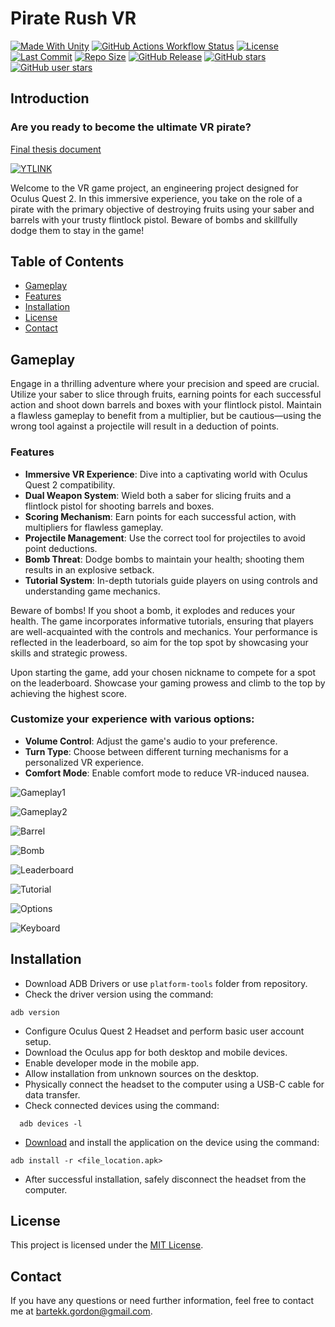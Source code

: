 # Pirate Rush VR

[![Made With Unity](https://img.shields.io/badge/made%20with-Unity-57b9d3.svg?logo=Unity)](https://unity.com/)
[![GitHub Actions Workflow Status](https://img.shields.io/github/actions/workflow/status/szejkerek/PirateRushVR/UnityCI.yml)](https://github.com/szejkerek/PirateRushVR/actions)
[![License](https://img.shields.io/github/license/szejkerek/PirateRushVR?logo=github)]()
[![Last Commit](https://img.shields.io/github/last-commit/szejkerek/PirateRushVR?logo=Mapbox&color=orange)](https://github.com/szejkerek/PirateRushVR/commits/main/)
[![Repo Size](https://img.shields.io/github/repo-size/szejkerek/PirateRushVR?logo=VirtualBox)]()
[![GitHub Release](https://img.shields.io/github/v/release/szejkerek/PirateRushVR)](https://github.com/szejkerek/PirateRushVR/releases)
[![GitHub stars](https://img.shields.io/github/stars/szejkerek/PirateRushVR?branch=main&label=Stars&logo=GitHub&logoColor=ffffff&labelColor=282828&color=informational&style=flat)](https://github.com/szejkerek)
[![GitHub user stars](https://img.shields.io/github/stars/szejkerek?affiliations=OWNER&branch=main&label=User%20Stars&logo=GitHub&logoColor=ffffff&labelColor=282828&color=informational&style=flat)](https://github.com/szejkerek)

## Introduction

### Are you ready to become the ultimate VR pirate?

[Final thesis document](RAu-INZ-295650-2024.pdf)

[![YTLINK](https://github.com/szejkerek/PirateRushVR/assets/69083596/2b427374-4505-431a-85f3-ee924fa180d9)](https://youtu.be/OX5DuAdb4XI?si=0gu1AhMoBGAOVXAX)

Welcome to the VR game project, an engineering project designed for Oculus Quest 2. In this immersive experience, you take on the role of a pirate with the primary objective of destroying fruits using your saber and barrels with your trusty flintlock pistol. Beware of bombs and skillfully dodge them to stay in the game!

## Table of Contents  
- [Gameplay](#gameplay)
- [Features](#features)
- [Installation](#installation)
- [License](#license)
- [Contact](#contact)

## Gameplay

Engage in a thrilling adventure where your precision and speed are crucial. Utilize your saber to slice through fruits, earning points for each successful action and shoot down barrels and boxes with your flintlock pistol. Maintain a flawless gameplay to benefit from a multiplier, but be cautious—using the wrong tool against a projectile will result in a deduction of points. 

### Features
- **Immersive VR Experience**: Dive into a captivating world with Oculus Quest 2 compatibility.
- **Dual Weapon System**: Wield both a saber for slicing fruits and a flintlock pistol for shooting barrels and boxes.
- **Scoring Mechanism**: Earn points for each successful action, with multipliers for flawless gameplay.
- **Projectile Management**: Use the correct tool for projectiles to avoid point deductions.
- **Bomb Threat**: Dodge bombs to maintain your health; shooting them results in an explosive setback.
- **Tutorial System**: In-depth tutorials guide players on using controls and understanding game mechanics.

Beware of bombs! If you shoot a bomb, it explodes and reduces your health. The game incorporates informative tutorials, ensuring that players are well-acquainted with the controls and mechanics. Your performance is reflected in the leaderboard, so aim for the top spot by showcasing your skills and strategic prowess.

Upon starting the game, add your chosen nickname to compete for a spot on the leaderboard. Showcase your gaming prowess and climb to the top by achieving the highest score. 

### Customize your experience with various options:

- **Volume Control**: Adjust the game's audio to your preference.
- **Turn Type**: Choose between different turning mechanisms for a personalized VR experience.
- **Comfort Mode**: Enable comfort mode to reduce VR-induced nausea.

![Gameplay1](https://github.com/szejkerek/PirateRushVR/assets/69083596/8c5175ea-ef9d-4b9e-bcde-6a9cd17dd5b3)

![Gameplay2](https://github.com/szejkerek/PirateRushVR/assets/69083596/8e96835d-8381-421b-aec9-d850dcc2a09e)

![Barrel](https://github.com/szejkerek/PirateRushVR/assets/69083596/19993b1b-a4e0-4bb9-aa1f-77b32b41b545)

![Bomb](https://github.com/szejkerek/PirateRushVR/assets/69083596/21184acf-da0e-4785-8d7d-218ff0a0ed46)

![Leaderboard](https://github.com/szejkerek/PirateRushVR/assets/69083596/42ed9683-129b-4d45-944a-d1adb10b42fc)

![Tutorial](https://github.com/szejkerek/PirateRushVR/assets/69083596/cea52970-f84b-4edd-8bbe-89e54a332ccf)

![Options](https://github.com/szejkerek/PirateRushVR/assets/69083596/fb4c4fc4-2322-4910-9b2f-d1f6f1cb807d)

![Keyboard](https://github.com/szejkerek/PirateRushVR/assets/69083596/f2398f81-21c5-46f7-bd52-3fd8d48b569c)

## Installation

- Download ADB Drivers or use ```platform-tools``` folder from repository.
- Check the driver version using the command:
```
adb version
```
- Configure Oculus Quest 2 Headset and perform basic user account setup.
- Download the Oculus app for both desktop and mobile devices.
- Enable developer mode in the mobile app.
- Allow installation from unknown sources on the desktop.
- Physically connect the headset to the computer using a USB-C cable for data transfer.
- Check connected devices using the command:
```
  adb devices -l
```
- [Download](https://github.com/szejkerek/PirateRushVR/releases) and install the application on the device using the command:
```
adb install -r <file_location.apk>
```
- After successful installation, safely disconnect the headset from the computer.

## License

This project is licensed under the [MIT License](LICENSE).

## Contact

If you have any questions or need further information, feel free to contact me at [bartekk.gordon@gmail.com](mailto:bartekk.gordon@gmail.com).
